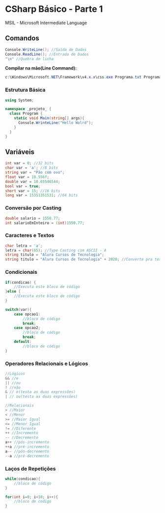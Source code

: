 # CSharp Básico - Parte 1

MSIL - Microsoft Intermediate Language

## Comandos

```csharp
Console.WriteLine(); //Saída de Dados
Console.ReadLine(); //Entrada de Dados
"\n" //Quebra de linha
```

**Compilar na mão(Line Command):**

```powershell
c:\Windows\Microsoft.NET\Framework\v4.x.x\css.exe Programa.txt Programa.exe
```

### Estrutura Básica

```csharp
using System;

namespace _projeto_ {
  class Program {
    static void Main(string[] args){
      Console.WrinteLine("Hello Wolrd");
    }
  }
}
```

## Variáveis

```csharp
int var = 0; //32 bits
char var = 'a'; //8 bits
string var = "Pão com ovo";
float var = 10.556f;
double var = 10.65546544;
bool var = true;
short var = 15; //16 bits
long var = 15351351531; //64 bits
```

### Conversão por Casting

```csharp
double salario = 1550.77;
int salarioEmInteiro = (int)1550.77;
```

### Caracteres e Textos

```csharp
char letra = 'a';
letra = char(65); //Type Casting com ASCII - A
string titulo = "Alura Cursos de Tecnologia";
string titulo = "Alura Cursos de Tecnologia" + 2020; //Converte pra texto e concatena
```

### Condicionais

```csharp
if(condicao) {
	//Executa este bloco de código
}else {
	//Executa este bloco de código
}

switch(var){
	case opcao1:
		//bloco de código
		break;
	case opcao2;
		//bloco de código
		break;
	default:
		//bloco de código
}
```

### Operadores Relacionais e Lógicos

```csharp
//Lógicos
&& //e
|| //ou
! //não
& // e(testa as duas expressões)
| // ou(testa as duas expressões)

//Relacionais
> //Maior
< //Menor
>= //Maior Igual
<= //Menor Igual
!= //Diferente
++ //Incremento
-- //Decremento
a++ //pós-incremento
++a //pré-incremento
a-- //pós-decremento
--a //pré-decremento
```

### Laços de Repetições

```csharp
while(condicao){
	//bloco de código
}

for(int i=0; i<10; i++){
	//bloco de codigo
}

```